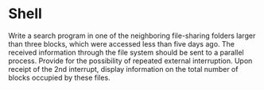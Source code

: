 # Shell
Write a search program in one of the neighboring file-sharing folders larger than three blocks, which were accessed less than five days ago. The received information through the file system should be sent to a parallel process. Provide for the possibility of repeated external interruption. Upon receipt of the 2nd interrupt, display information on the total number of blocks occupied by these files.
